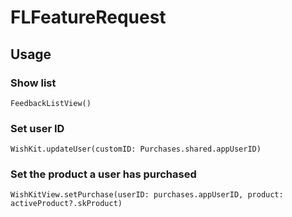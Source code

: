 # FLFeatureRequest

## Usage

### Show list
```
FeedbackListView()
```

### Set user ID
```
WishKit.updateUser(customID: Purchases.shared.appUserID)
```

### Set the product a user has purchased
```
WishKitView.setPurchase(userID: purchases.appUserID, product: activeProduct?.skProduct)
```
